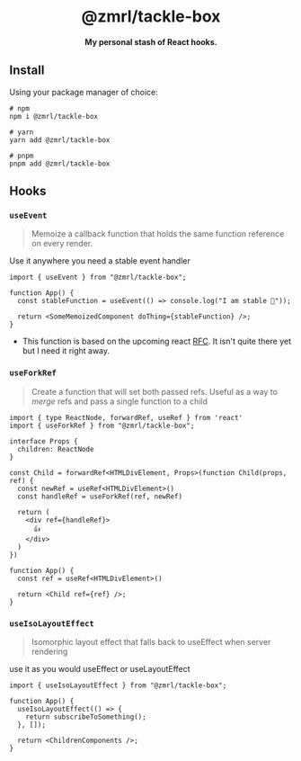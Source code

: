 <h1 align="center">
  @zmrl/tackle-box
</h1>
<h4 align="center">
  My personal stash of React hooks.
</p>

## Install

Using your package manager of choice:

```shell
# npm
npm i @zmrl/tackle-box

# yarn
yarn add @zmrl/tackle-box

# pnpm
pnpm add @zmrl/tackle-box
```

## Hooks

### `useEvent`

> Memoize a callback function that holds the
> same function reference on every render.

Use it anywhere you need a stable event handler

```tsx
import { useEvent } from "@zmrl/tackle-box";

function App() {
  const stableFunction = useEvent(() => console.log("I am stable 🙂"));

  return <SomeMemoizedComponent doThing={stableFunction} />;
}
```

- This function is based on the upcoming react
  [RFC](https://github.com/reactjs/rfcs/blob/useevent/text/0000-useevent.md).
  It isn't quite there yet but I need it right away.

### `useForkRef`

> Create a function that will set both passed refs.
> Useful as a way to *merge* refs and pass a
> single function to a child

```tsx
import { type ReactNode, forwardRef, useRef } from 'react'
import { useForkRef } from "@zmrl/tackle-box";

interface Props {
  children: ReactNode
}

const Child = forwardRef<HTMLDivElement, Props>(function Child(props, ref) {
  const newRef = useRef<HTMLDivElement>()
  const handleRef = useForkRef(ref, newRef)

  return (
    <div ref={handleRef}>
      👍
    </div>
  )
})

function App() {
  const ref = useRef<HTMLDivElement>()

  return <Child ref={ref} />;
}
```

### `useIsoLayoutEffect`

> Isomorphic layout effect that falls back
> to useEffect when server rendering

use it as you would useEffect or useLayoutEffect

```tsx
import { useIsoLayoutEffect } from "@zmrl/tackle-box";

function App() {
  useIsoLayoutEffect(() => {
    return subscribeToSomething();
  }, []);

  return <ChildrenComponents />;
}
```
